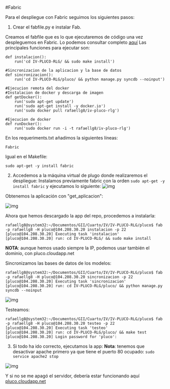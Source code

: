 #Fabric

Para el despliegue con Fabric seguimos los siguientes pasos:

1. Crear el fabfile.py e instalar Fab.

Creamos el fabfile que es lo que ejecutaremos de código una vez despleguemos en Fabric. Lo podemos consultar completo [aquí](https://github.com/rafaellg8/IV-PLUCO-RLG/blob/master/fabfile.py)
Las principales funciones para ejecutar son:

```
def instalacion():
	run('cd IV-PLUCO-RLG/ && sudo make install')

#Sincronizacion de la aplicacion y la base de datos
def sincronizacion():
	run('cd IV-PLUCO-RLG/pluco/ && python manage.py syncdb --noinput')

#Ejecucion remota del docker
#Instalacion de docker y descarga de imagen
def getDocker():
	run('sudo apt-get update')
	run('sudo apt-get install -y docker.io')
	run('sudo docker pull rafaellg8/iv-pluco-rlg')

#Ejecucion de docker
def runDocker():
	run('sudo docker run -i -t rafaellg8/iv-pluco-rlg')
```

En los requeriments.txt añadimos la siguientes líneas:
```
Fabric
```
Igual en el Makefile:
```
sudo apt-get -y install fabric
```

2. Accedemos a la máquina virtual de plugo donde realizaremos el despliegue:
Instalamos previamente fabric con la orden ```sudo apt-get -y install fabric``` y ejecutamos lo siguiente:
![img](http://i1383.photobucket.com/albums/ah302/Rafael_Lachica_Garrido/Captura%20de%20pantalla%20de%202015-12-23%20192238_zpsbqzfubyk.png)

Obtenemos la aplicación con "get_aplicacion":

![img](http://i1383.photobucket.com/albums/ah302/Rafael_Lachica_Garrido/Captura%20de%20pantalla%20de%202015-12-23%20195322_zps6t5eksop.png)

Ahora que hemos descargado la app del repo, procedemos a instalarla:
```
rafaellg8@system32:~/Documentos/GII/Cuarto/IV/IV-PLUCO-RLG/pluco$ fab -p rafaellg8 -H pluco@104.208.30.20 instalacion -p 22
[pluco@104.208.30.20] Executing task 'instalacion'
[pluco@104.208.30.20] run: cd IV-PLUCO-RLG/ && sudo make install
```

**NOTA**: aunque hemos usado siempre la IP, podemos usar también el dominio, con pluco.cloudapp.net

Sincronizamos las bases de datos de los modelos:
```
rafaellg8@system32:~/Documentos/GII/Cuarto/IV/IV-PLUCO-RLG/pluco$ fab -p rafaellg8 -H pluco@104.208.30.20 sincronizacion -p 22
[pluco@104.208.30.20] Executing task 'sincronizacion'
[pluco@104.208.30.20] run: cd IV-PLUCO-RLG/pluco/ && python manage.py syncdb --noinput
```

![img](http://i1383.photobucket.com/albums/ah302/Rafael_Lachica_Garrido/Captura%20de%20pantalla%20de%202015-12-23%20201128_zpscedmm0zw.png)

Testeamos:
```
rafaellg8@system32:~/Documentos/GII/Cuarto/IV/IV-PLUCO-RLG/pluco$ fab -p rafaellg8 -H pluco@104.208.30.20 testeo -p 22
[pluco@104.208.30.20] Executing task 'testeo'
[pluco@104.208.30.20] run: cd IV-PLUCO-RLG/pluco/ && make test
[pluco@104.208.30.20] Login password for 'pluco':
```

3. Si todo ha ido correcto, ejecutamos la app:
**Nota**: tenemos que desactivar apache primero ya que tiene el puerto 80 ocupado: ```sudo service apache2 stop```

![img](http://i1383.photobucket.com/albums/ah302/Rafael_Lachica_Garrido/Captura%20de%20pantalla%20de%202015-12-23%20204551_zpslb8wx7qz.png)

Y si no se me apagó el servidor, debería estar funcionando aquí [pluco.cloudapp.net](http://pluco.cloudapp.net)
